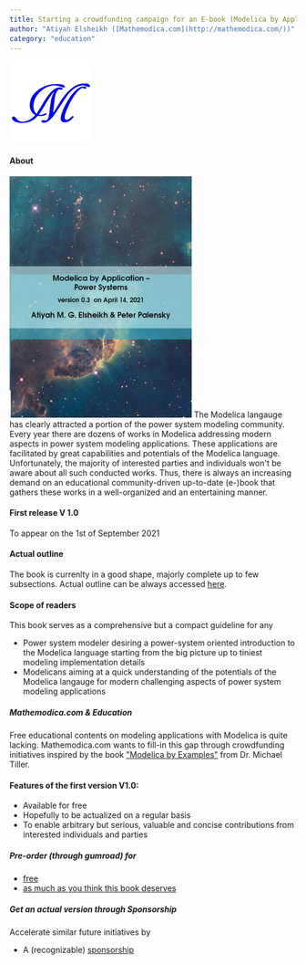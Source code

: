 ```yaml
---
title: Starting a crowdfunding campaign for an E-book (Modelica by Application -- Power Systems V0.3)
author: "Atiyah Elsheikh ([Mathemodica.com](http://mathemodica.com/))"
category: "education"
---
```


![Mathemodica logo](Mathemodica-logo-50.png)

#### About

![The (E-)book Cover](mathemodica-MPSCover0.3_50.png) The Modelica langauge has clearly attracted a portion of the power system modeling community. Every year there are dozens of works in Modelica addressing modern aspects in power system modeling applications. These applications are facilitated by great capabilities and potentials of the Modelica language. Unfortunately, the majority of interested parties and individuals won't be aware about all such conducted works. Thus, there is always an increasing demand on an educational community-driven up-to-date (e-)book that gathers these works in a well-organized and an entertaining manner. 

#### First release V 1.0 

To appear on the 1st of September 2021

#### Actual outline

The book is currenlty in a good shape, majorly complete up to few subsections. Actual outline can be always accessed 
[here](https://github.com/Mathemodica/ModelicaPowerSystemBook/blob/main/ModelicaPowerSys-outline.pdf). 

#### Scope of readers 

This book serves as a comprehensive but a compact guideline for any 

- Power system modeler desiring a power-system oriented introduction to the Modelica language starting from the big picture up to tiniest modeling implementation details    
- Modelicans aiming at a quick understanding of the potentials of the Modelica langauge for modern challenging aspects of power system modeling applications  

 ##### Mathemodica.com & Education 

Free educational contents on modeling applications with Modelica is quite lacking. Mathemodica.com wants to fill-in this gap through crowdfunding initiatives inspired by 
the book ["Modelica by Examples"](https://mbe.modelica.university/) from Dr. Michael Tiller. 

#### Features of the first version V1.0: 

- Available for free
- Hopefully to be actualized on a regular basis 
- To enable arbitrary but serious, valuable and concise contributions from interested individuals and parties  

 #####  Pre-order (through gumroad) for 
 
  - [free](https://gum.co/mathemodica-powsys-free) 
  - [as much as you think this book deserves](https://gum.co/mathemodica-powsys) 
 
 #####  Get an actual version through Sponsorship 
 
 Accelerate similar future initiatives by
 - A (recognizable) [sponsorship](https://gum.co/mathemodica-powsys-sponsorship) 
